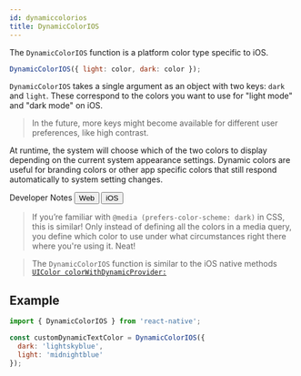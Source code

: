 ```yaml
---
id: dynamiccolorios
title: DynamicColorIOS
---
```


The `DynamicColorIOS` function is a platform color type specific to iOS.

```jsx
DynamicColorIOS({ light: color, dark: color });
```

`DynamicColorIOS` takes a single argument as an object with two keys: `dark` and `light`. These correspond to the colors you want to use for "light mode" and "dark mode" on iOS.

> In the future, more keys might become available for different user preferences, like high contrast.

At runtime, the system will choose which of the two colors to display depending on the current system appearance settings. Dynamic colors are useful for branding colors or other app specific colors that still respond automatically to system setting changes.

<div class="toggler">
  <span>Developer Notes</span>
  <span role="tablist" class="toggle-devNotes">
    <button role="tab" class="button-webNote" onclick="displayTabs('devNotes', 'webNote')">Web</button>
    <button role="tab" class="button-iosNote" onclick="displayTabs('devNotes', 'iosNote')">iOS</button>
  </span>
</div>

<block class="webNote devNotes" />

> If you’re familiar with `@media (prefers-color-scheme: dark)` in CSS, this is similar! Only instead of defining all the colors in a media query, you define which color to use under what circumstances right there where you're using it. Neat!

<block class="iosNote devNotes" />

> The `DynamicColorIOS` function is similar to the iOS native methods [`UIColor colorWithDynamicProvider:`](https://developer.apple.com/documentation/uikit/uicolor/3238040-colorwithdynamicprovider)

<block class="endBlock devNotes" />

## Example

```jsx
import { DynamicColorIOS } from 'react-native';

const customDynamicTextColor = DynamicColorIOS({
  dark: 'lightskyblue',
  light: 'midnightblue'
});
```